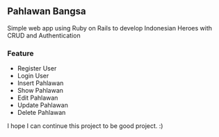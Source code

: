 ## Pahlawan Bangsa

Simple web app using Ruby on Rails to develop Indonesian Heroes with CRUD and Authentication


### Feature
- Register User
- Login User
- Insert Pahlawan
- Show Pahlawan
- Edit Pahlawan
- Update Pahlawan
- Delete Pahlawan

I hope I can continue this project to be good project. :)
